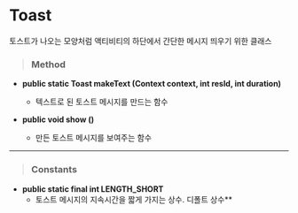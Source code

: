 # Toast
토스트가 나오는 모양처럼 액티비티의 하단에서 간단한 메시지 띄우기 위한 클래스

> ### Method
* **public static Toast makeText (Context context, int resId, int duration)**
    - 텍스트로 된 토스트 메시지를 만드는 함수

* **public void show ()**
    - 만든 토스트 메시지를 보여주는 함수

***
> ### Constants
* **public static final int LENGTH_SHORT**
    - 토스트 메시지의 지속시간을 짧게 가지는 상수. 디폴트 상수**
